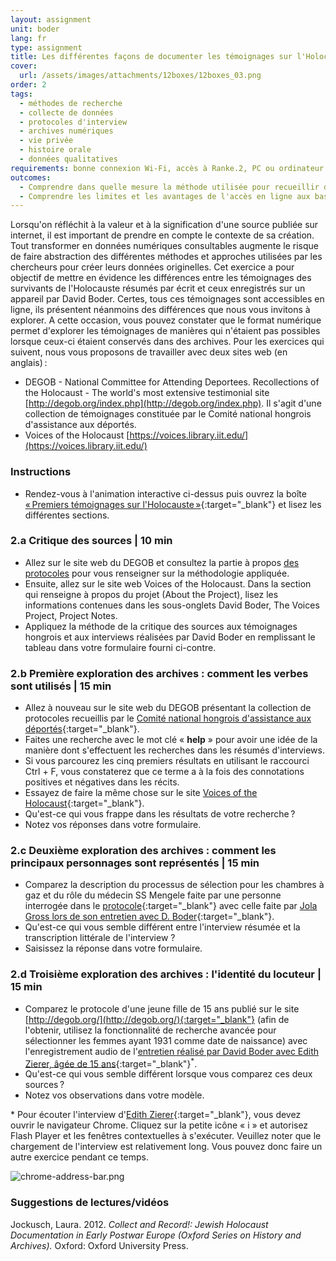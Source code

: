 ```yaml
---
layout: assignment
unit: boder
lang: fr
type: assignment
title: Les différentes façons de documenter les témoignages sur l'Holocauste
cover:
  url: /assets/images/attachments/12boxes/12boxes_03.png
order: 2
tags:
  - méthodes de recherche
  - collecte de données
  - protocoles d'interview
  - archives numériques
  - vie privée
  - histoire orale
  - données qualitatives
requirements: bonne connexion Wi-Fi, accès à Ranke.2, PC ou ordinateur portable, application installée sur le PC ou le portable permettant de visualiser des vidéos
outcomes:
  - Comprendre dans quelle mesure la méthode utilisée pour recueillir des données a un impact sur sa valeur informative pour les futurs chercheurs.
  - Comprendre les limites et les avantages de l'accès en ligne aux bases de données regroupant des récits personnels.
---
```


Lorsqu'on réfléchit à la valeur et à la signification d'une source publiée sur internet, il est important de prendre en compte le contexte de sa création. Tout transformer en données numériques consultables augmente le risque de faire abstraction des différentes méthodes et approches utilisées par les chercheurs pour créer leurs données originelles. Cet exercice a pour objectif de mettre en évidence les différences entre les témoignages des survivants de l'Holocauste résumés par écrit et ceux enregistrés sur un appareil par David Boder. Certes, tous ces témoignages sont accessibles en ligne, ils présentent néanmoins des différences que nous vous invitons à explorer. A cette occasion, vous pouvez constater que le format numérique permet d'explorer les témoignages de manières qui n'étaient pas possibles lorsque ceux-ci étaient conservés dans des archives. Pour les exercices qui suivent, nous vous proposons de travailler avec deux sites web (en anglais)&#x202F;:
- DEGOB - National Committee for Attending Deportees. Recollections of the Holocaust - The world's most extensive testimonial site [http://degob.org/index.php](http://degob.org/index.php). Il s'agit d'une collection de témoignages constituée par le Comité national hongrois d'assistance aux déportés. 
- Voices of the Holocaust [https://voices.library.iit.edu/](https://voices.library.iit.edu/)  

<!-- more -->

<!-- briefing-student -->

### Instructions
<!-- section-contents -->

- Rendez-vous à l'animation interactive ci-dessus puis ouvrez la boîte [&laquo;&#x202F;Premiers témoignages sur l'Holocauste&#x202F;&raquo;](https://ranke2.uni.lu/klynt/fr/#Intro){:target="_blank"} et lisez les différentes sections.

<!-- section -->

### 2.a  Critique des sources | 10 min
<!-- section-contents -->

- Allez sur le site web du DEGOB et consultez la partie à propos [des protocoles](http://degob.org/index.php?showarticle=201) pour vous renseigner sur la méthodologie appliquée.
- Ensuite, allez sur le site web Voices of the Holocaust. Dans la section qui renseigne à propos du projet (About the Project), lisez les informations contenues dans les sous-onglets David Boder, The Voices Project, Project Notes.
- Appliquez la méthode de la critique des sources aux témoignages hongrois et aux interviews réalisées par David Boder en remplissant le tableau dans votre formulaire fourni ci-contre.

<!-- section -->

### 2.b  Première exploration des archives : comment les verbes sont utilisés | 15 min
<!-- section-contents -->

- Allez à nouveau sur le site web du DEGOB présentant la collection de protocoles recueillis par le [Comité national hongrois d'assistance aux déportés](http://degob.org/){:target="_blank"}.
- Faites une recherche avec le mot clé « **help** » pour avoir une idée de la manière dont s'effectuent les recherches dans les résumés d'interviews.
- Si vous parcourez les cinq premiers résultats en utilisant le raccourci Ctrl + F, vous constaterez que ce terme a à la fois des connotations positives et négatives dans les récits.
- Essayez de faire la même chose sur le site [Voices of the Holocaust](http://voices.iit.edu/voices_project){:target="_blank"}.
- Qu'est-ce qui vous frappe dans les résultats de votre recherche&#x202F;?
- Notez vos réponses dans votre formulaire.

<!-- section -->

### 2.c  Deuxième exploration des archives : comment les principaux personnages sont représentés | 15 min
<!-- section-contents -->

- Comparez la description du processus de sélection pour les chambres à gaz et du rôle du médecin SS Mengele faite par une personne interrogée dans le [protocole](http://degob.org/index.php?showjk=131){:target="_blank"} avec celle faite par [Jola Gross lors de son entretien avec D. Boder](https://iit.aviaryplatform.com/r/2804x54p2z){:target="_blank"}.
- Qu'est-ce qui vous semble différent entre l'interview résumée et la transcription littérale de l'interview ?
- Saisissez la réponse dans votre formulaire.

<!-- section -->

### 2.d  Troisième exploration des archives : l'identité du locuteur | 15 min
<!-- section-contents -->

- Comparez le protocole d'une jeune fille de 15 ans publié sur le site [http://degob.org/](http://degob.org/){:target="_blank"} (afin de l'obtenir, utilisez la fonctionnalité de recherche avancée pour sélectionner les femmes ayant 1931 comme date de naissance) avec l'enregistrement audio de l'[entretien réalisé par David Boder avec Edith Zierer, âgée de 15 ans](https://iit.aviaryplatform.com/r/0g3gx44z67){:target="_blank"}<sup>*</sup>.
- Qu'est-ce qui vous semble différent lorsque vous comparez ces deux sources&#x202F;?
- Notez vos observations dans votre modèle.

\* Pour écouter l'interview d'[Edith Zierer](http://voices.iit.edu/audio?doc=ziererE){:target="_blank"}, vous devez ouvrir le navigateur Chrome. Cliquez sur la petite icône « i » et autorisez Flash Player et les fenêtres contextuelles à s'exécuter. Veuillez noter que le chargement de l'interview est relativement long. Vous pouvez donc faire un autre exercice pendant ce temps.

![chrome-address-bar.png](../../../assets/images/chrome-address-bar.png)

<!-- section -->

### Suggestions de lectures/vidéos
<!-- section-contents -->

Jockusch, Laura. 2012. _Collect and Record!: Jewish Holocaust Documentation in Early Postwar Europe (Oxford Series on History and Archives)._ Oxford: Oxford University Press.

<!-- briefing-teacher -->
